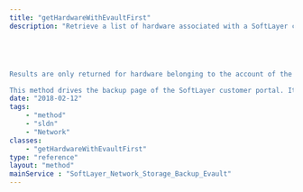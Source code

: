 ```yaml
---
title: "getHardwareWithEvaultFirst"
description: "Retrieve a list of hardware associated with a SoftLayer customer account, placing all hardware with associated EVault storage accounts at the beginning of the list. The return type is SoftLayer_Hardware_Server[] contains the results; the number of items returned in the result will be returned in the soap header (totalItems). ''getHardwareWithEvaultFirst'' is useful in situations where you wish to search for hardware and provide paginated output. 





Results are only returned for hardware belonging to the account of the user making the API call. 

This method drives the backup page of the SoftLayer customer portal. It serves a very specific function, but we have exposed it as it may prove useful for API developers too. "
date: "2018-02-12"
tags:
    - "method"
    - "sldn"
    - "Network"
classes:
    - "getHardwareWithEvaultFirst"
type: "reference"
layout: "method"
mainService : "SoftLayer_Network_Storage_Backup_Evault"
---
```

